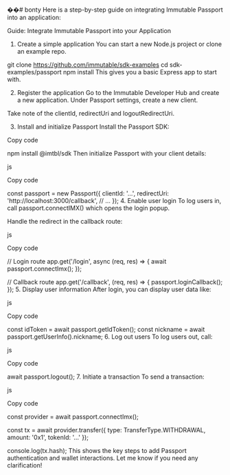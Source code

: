 ��#   b o n t y 
 
 Here is a step-by-step guide on integrating Immutable Passport into an application:

Guide: Integrate Immutable Passport into your Application
1. Create a simple application
You can start a new Node.js project or clone an example repo.



git clone https://github.com/immutable/sdk-examples
cd sdk-examples/passport
npm install
This gives you a basic Express app to start with.

2. Register the application
Go to the Immutable Developer Hub and create a new application. Under Passport settings, create a new client.

Take note of the clientId, redirectUri and logoutRedirectUri.

3. Install and initialize Passport
Install the Passport SDK:

Copy code

npm install @imtbl/sdk
Then initialize Passport with your client details:

js

Copy code

const passport = new Passport({
  clientId: '...',
  redirectUri: 'http://localhost:3000/callback',
  // ...
});
4. Enable user login
To log users in, call passport.connectIMX() which opens the login popup.

Handle the redirect in the callback route:

js

Copy code

// Login route
app.get('/login', async (req, res) => {
  await passport.connectImx();
});

// Callback route 
app.get('/callback', (req, res) => {
  passport.loginCallback(); 
});
5. Display user information
After login, you can display user data like:

js

Copy code

const idToken = await passport.getIdToken();
const nickname = await passport.getUserInfo().nickname;
6. Log out users
To log users out, call:

js

Copy code

await passport.logout();
7. Initiate a transaction
To send a transaction:

js

Copy code

const provider = await passport.connectImx();

const tx = await provider.transfer({
  type: TransferType.WITHDRAWAL, 
  amount: '0x1',
  tokenId: '...' 
});

console.log(tx.hash);
This shows the key steps to add Passport authentication and wallet interactions. Let me know if you need any clarification!
